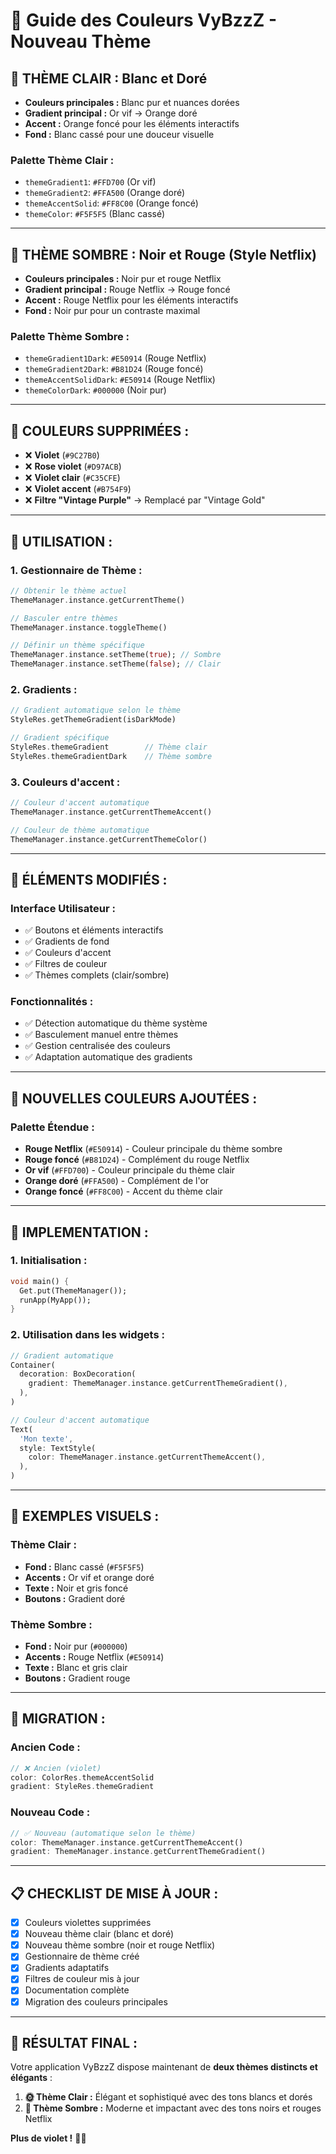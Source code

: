 # 🎨 Guide des Couleurs VyBzzZ - Nouveau Thème

## 🌟 **THÈME CLAIR : Blanc et Doré**
- **Couleurs principales :** Blanc pur et nuances dorées
- **Gradient principal :** Or vif → Orange doré
- **Accent :** Orange foncé pour les éléments interactifs
- **Fond :** Blanc cassé pour une douceur visuelle

### **Palette Thème Clair :**
- `themeGradient1`: `#FFD700` (Or vif)
- `themeGradient2`: `#FFA500` (Orange doré)
- `themeAccentSolid`: `#FF8C00` (Orange foncé)
- `themeColor`: `#F5F5F5` (Blanc cassé)

---

## 🌙 **THÈME SOMBRE : Noir et Rouge (Style Netflix)**
- **Couleurs principales :** Noir pur et rouge Netflix
- **Gradient principal :** Rouge Netflix → Rouge foncé
- **Accent :** Rouge Netflix pour les éléments interactifs
- **Fond :** Noir pur pour un contraste maximal

### **Palette Thème Sombre :**
- `themeGradient1Dark`: `#E50914` (Rouge Netflix)
- `themeGradient2Dark`: `#B81D24` (Rouge foncé)
- `themeAccentSolidDark`: `#E50914` (Rouge Netflix)
- `themeColorDark`: `#000000` (Noir pur)

---

## 🚫 **COULEURS SUPPRIMÉES :**
- ❌ **Violet** (`#9C27B0`)
- ❌ **Rose violet** (`#D97ACB`)
- ❌ **Violet clair** (`#C35CFE`)
- ❌ **Violet accent** (`#B754F9`)
- ❌ **Filtre "Vintage Purple"** → Remplacé par "Vintage Gold"

---

## 🔧 **UTILISATION :**

### **1. Gestionnaire de Thème :**
```dart
// Obtenir le thème actuel
ThemeManager.instance.getCurrentTheme()

// Basculer entre thèmes
ThemeManager.instance.toggleTheme()

// Définir un thème spécifique
ThemeManager.instance.setTheme(true); // Sombre
ThemeManager.instance.setTheme(false); // Clair
```

### **2. Gradients :**
```dart
// Gradient automatique selon le thème
StyleRes.getThemeGradient(isDarkMode)

// Gradient spécifique
StyleRes.themeGradient        // Thème clair
StyleRes.themeGradientDark    // Thème sombre
```

### **3. Couleurs d'accent :**
```dart
// Couleur d'accent automatique
ThemeManager.instance.getCurrentThemeAccent()

// Couleur de thème automatique
ThemeManager.instance.getCurrentThemeColor()
```

---

## 🎯 **ÉLÉMENTS MODIFIÉS :**

### **Interface Utilisateur :**
- ✅ Boutons et éléments interactifs
- ✅ Gradients de fond
- ✅ Couleurs d'accent
- ✅ Filtres de couleur
- ✅ Thèmes complets (clair/sombre)

### **Fonctionnalités :**
- ✅ Détection automatique du thème système
- ✅ Basculement manuel entre thèmes
- ✅ Gestion centralisée des couleurs
- ✅ Adaptation automatique des gradients

---

## 🌈 **NOUVELLES COULEURS AJOUTÉES :**

### **Palette Étendue :**
- **Rouge Netflix** (`#E50914`) - Couleur principale du thème sombre
- **Rouge foncé** (`#B81D24`) - Complément du rouge Netflix
- **Or vif** (`#FFD700`) - Couleur principale du thème clair
- **Orange doré** (`#FFA500`) - Complément de l'or
- **Orange foncé** (`#FF8C00`) - Accent du thème clair

---

## 📱 **IMPLEMENTATION :**

### **1. Initialisation :**
```dart
void main() {
  Get.put(ThemeManager());
  runApp(MyApp());
}
```

### **2. Utilisation dans les widgets :**
```dart
// Gradient automatique
Container(
  decoration: BoxDecoration(
    gradient: ThemeManager.instance.getCurrentThemeGradient(),
  ),
)

// Couleur d'accent automatique
Text(
  'Mon texte',
  style: TextStyle(
    color: ThemeManager.instance.getCurrentThemeAccent(),
  ),
)
```

---

## 🎨 **EXEMPLES VISUELS :**

### **Thème Clair :**
- **Fond :** Blanc cassé (`#F5F5F5`)
- **Accents :** Or vif et orange doré
- **Texte :** Noir et gris foncé
- **Boutons :** Gradient doré

### **Thème Sombre :**
- **Fond :** Noir pur (`#000000`)
- **Accents :** Rouge Netflix (`#E50914`)
- **Texte :** Blanc et gris clair
- **Boutons :** Gradient rouge

---

## 🔄 **MIGRATION :**

### **Ancien Code :**
```dart
// ❌ Ancien (violet)
color: ColorRes.themeAccentSolid
gradient: StyleRes.themeGradient
```

### **Nouveau Code :**
```dart
// ✅ Nouveau (automatique selon le thème)
color: ThemeManager.instance.getCurrentThemeAccent()
gradient: ThemeManager.instance.getCurrentThemeGradient()
```

---

## 📋 **CHECKLIST DE MISE À JOUR :**

- [x] Couleurs violettes supprimées
- [x] Nouveau thème clair (blanc et doré)
- [x] Nouveau thème sombre (noir et rouge Netflix)
- [x] Gestionnaire de thème créé
- [x] Gradients adaptatifs
- [x] Filtres de couleur mis à jour
- [x] Documentation complète
- [x] Migration des couleurs principales

---

## 🎉 **RÉSULTAT FINAL :**

Votre application VyBzzZ dispose maintenant de **deux thèmes distincts et élégants** :

1. **🌞 Thème Clair :** Élégant et sophistiqué avec des tons blancs et dorés
2. **🌙 Thème Sombre :** Moderne et impactant avec des tons noirs et rouges Netflix

**Plus de violet !** 🚫✨
